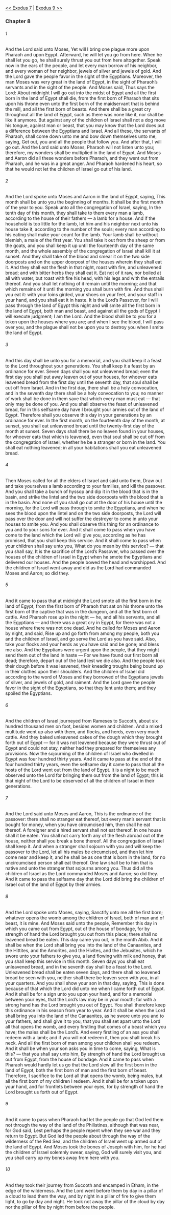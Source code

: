 [<< Exodus 7](Exodus%207)  |  [Exodus 9 >>](Exodus%209)

### Chapter 8
###### 1
And the Lord said unto Moses, Yet will I bring one plague more upon Pharaoh and upon Egypt. Afterward, he will let you go from here. When he shall let you go, he shall surely thrust you out from here altogether. Speak now in the ears of the people, and let every man borrow of his neighbor, and every woman of her neighbor, jewels of silver and jewels of gold. And the Lord gave the people favor in the sight of the Egyptians. Moreover, the man Moses was very great in the land of Egypt, in the sight of Pharaoh’s servants and in the sight of the people. And Moses said, Thus says the Lord: About midnight I will go out into the midst of Egypt and all the first born in the land of Egypt shall die, from the first born of Pharaoh that sits upon his throne even unto the first born of the maidservant that is behind the mill, and all the first born of beasts. And there shall be a great cry throughout all the land of Egypt, such as there was none like it, nor shall be like it anymore. But against any of the children of Israel shall not a dog move his tongue, against man or beast, that you may know that the Lord does put a difference between the Egyptians and Israel. And all these, the servants of Pharaoh, shall come down unto me and bow down themselves unto me, saying, Get out, you and all the people that follow you. And after that, I will go out. And the Lord said unto Moses, Pharaoh will not listen unto you; therefore, my wonders shall be multiplied in the land of Egypt. And Moses and Aaron did all these wonders before Pharaoh, and they went out from Pharaoh, and he was in a great anger. And Pharaoh hardened his heart, so that he would not let the children of Israel go out of his land.

###### 2
And the Lord spoke unto Moses and Aaron in the land of Egypt, saying, This month shall be unto you the beginning of months. It shall be the first month of the year to you. Speak unto all the congregation of Israel, saying, In the tenth day of this month, they shall take to them every man a lamb, according to the house of their fathers — a lamb for a house. And if the household is too little for the lamb, let him and his neighbor next unto his house take it, according to the number of the souls; every man according to his eating shall make your count for the lamb. Your lamb shall be without blemish, a male of the first year. You shall take it out from the sheep or from the goats, and you shall keep it up until the fourteenth day of the same month, and the whole assembly of the congregation of Israel shall kill it at sunset. And they shall take of the blood and smear it on the two side doorposts and on the upper doorpost of the houses wherein they shall eat it. And they shall eat the flesh in that night, roast with fire, and unleavened bread; and with bitter herbs they shall eat it. Eat not of it raw, nor boiled at all with water, but roast with fire his head, with his legs and with the entrails thereof. And you shall let nothing of it remain until the morning; and that which remains of it until the morning you shall burn with fire. And thus shall you eat it: with your loins girded, your shoes on your feet, and your staff in your hand, and you shall eat it in haste. It is the Lord’s Passover, for I will pass through the land of Egypt this night and will smite all the first born in the land of Egypt, both man and beast, and against all the gods of Egypt I will execute judgment; I am the Lord. And the blood shall be to you for a token upon the houses where you are; and when I see the blood, I will pass over you, and the plague shall not be upon you to destroy you when I smite the land of Egypt.

###### 3
And this day shall be unto you for a memorial, and you shall keep it a feast to the Lord throughout your generations. You shall keep it a feast by an ordinance for ever. Seven days shall you eat unleavened bread; even the first day you shall put away leaven out of your houses, for whoever eats leavened bread from the first day until the seventh day, that soul shall be cut off from Israel. And in the first day, there shall be a holy convocation, and in the seventh day there shall be a holy convocation to you; no manner of work shall be done in them save that which every man must eat — that only may be done of you. And you shall observe the feast of unleavened bread, for in this selfsame day have I brought your armies out of the land of Egypt. Therefore shall you observe this day in your generations by an ordinance for ever. In the first month, on the fourteenth day of the month, at sunset, you shall eat unleavened bread until the twenty-first day of the month at sunset. Seven days shall there be no leaven found in your houses, for whoever eats that which is leavened, even that soul shall be cut off from the congregation of Israel, whether he be a stranger or born in the land. You shall eat nothing leavened; in all your habitations shall you eat unleavened bread.

###### 4
Then Moses called for all the elders of Israel and said unto them, Draw out and take yourselves a lamb according to your families, and kill the passover. And you shall take a bunch of hyssop and dip it in the blood that is in the basin, and strike the lintel and the two side doorposts with the blood that is in the basin. And none of you shall go out at the door of his house until the morning, for the Lord will pass through to smite the Egyptians, and when he sees the blood upon the lintel and on the two side doorposts, the Lord will pass over the door and will not suffer the destroyer to come in unto your houses to smite you. And you shall observe this thing for an ordinance to you and to your sons for ever. And it shall come to pass when you have come to the land which the Lord will give you, according as he has promised, that you shall keep this service. And it shall come to pass when your children shall say unto you, What do you mean by this service? — that you shall say, It is the sacrifice of the Lord’s Passover, who passed over the houses of the children of Israel in Egypt when he smote the Egyptians and delivered our houses. And the people bowed the head and worshipped. And the children of Israel went away and did as the Lord had commanded Moses and Aaron; so did they.

###### 5
And it came to pass that at midnight the Lord smote all the first born in the land of Egypt, from the first born of Pharaoh that sat on his throne unto the first born of the captive that was in the dungeon, and all the first born of cattle. And Pharaoh rose up in the night — he, and all his servants, and all the Egyptians — and there was a great cry in Egypt, for there was not a house where there was not one dead. And he called for Moses and Aaron by night, and said, Rise up and go forth from among my people, both you and the children of Israel, and go serve the Lord as you have said. Also, take your flocks and your herds as you have said and be gone; and bless me also. And the Egyptians were urgent upon the people, that they might send them out of the land in haste — For we have found our first born all dead; therefore, depart out of the land lest we die also. And the people took their dough before it was leavened, their kneading troughs being bound up in their clothes upon their shoulders. And the children of Israel did according to the word of Moses and they borrowed of the Egyptians jewels of silver, and jewels of gold, and raiment. And the Lord gave the people favor in the sight of the Egyptians, so that they lent unto them; and they spoiled the Egyptians.

###### 6
And the children of Israel journeyed from Rameses to Succoth, about six hundred thousand men on foot, besides women and children. And a mixed multitude went up also with them, and flocks, and herds, even very much cattle. And they baked unleavened cakes of the dough which they brought forth out of Egypt — for it was not leavened because they were thrust out of Egypt and could not stay, neither had they prepared for themselves any provisions. Now the sojourning of the children of Israel who dwelled in Egypt was four hundred thirty years. And it came to pass at the end of the four hundred thirty years, even the selfsame day it came to pass that all the hosts of the Lord went out from the land of Egypt. It is a night to be much observed unto the Lord for bringing them out from the land of Egypt; this is that night of the Lord to be observed of all the children of Israel in their generations.

###### 7
And the Lord said unto Moses and Aaron, This is the ordinance of the passover: there shall no stranger eat thereof, but every man’s servant that is bought for money, when you have circumcised him, then shall he eat thereof. A foreigner and a hired servant shall not eat thereof. In one house shall it be eaten. You shall not carry forth any of the flesh abroad out of the house, neither shall you break a bone thereof. All the congregation of Israel shall keep it. And when a stranger shall sojourn with you and will keep the passover to the Lord, let all his males be circumcised, and then let him come near and keep it, and he shall be as one that is born in the land, for no uncircumcised person shall eat thereof. One law shall be to him that is native and unto the stranger that sojourns among you. Thus did all the children of Israel as the Lord commanded Moses and Aaron; so did they. And it came to pass the selfsame day that the Lord did bring the children of Israel out of the land of Egypt by their armies.

###### 8
And the Lord spoke unto Moses, saying, Sanctify unto me all the first born; whatever opens the womb among the children of Israel, both of man and of beast, it is mine. And Moses said unto the people, Remember this day in which you came out from Egypt, out of the house of bondage, for by strength of hand the Lord brought you out from this place; there shall no leavened bread be eaten. This day came you out, in the month Abib. And it shall be when the Lord shall bring you into the land of the Canaanites, and the Hittites, and the Amorites, and the Hivites, and the Jebusites, which he swore unto your fathers to give you, a land flowing with milk and honey, that you shall keep this service in this month. Seven days you shall eat unleavened bread, and in the seventh day shall be a feast to the Lord. Unleavened bread shall be eaten seven days, and there shall no leavened bread be seen with you, neither shall there be leaven seen with you, in all your quarters. And you shall show your son in that day, saying, This is done because of that which the Lord did unto me when I came forth out of Egypt. And it shall be for a sign unto you upon your hand, and for a memorial between your eyes, that the Lord’s law may be in your mouth; for with a strong hand has the Lord brought you out of Egypt. You shall therefore keep this ordinance in his season from year to year. And it shall be when the Lord shall bring you into the land of the Canaanites, as he swore unto you and to your fathers, and shall give it to you, that you shall set apart unto the Lord all that opens the womb, and every firstling that comes of a beast which you have; the males shall be the Lord’s. And every firstling of an ass you shall redeem with a lamb; and if you will not redeem it, then you shall break his neck. And all the first born of man among your children shall you redeem. And it shall be when your son asks you in time to come, saying, What is this? — that you shall say unto him, By strength of hand the Lord brought us out from Egypt, from the house of bondage. And it came to pass when Pharaoh would hardly let us go that the Lord slew all the first born in the land of Egypt, both the first born of man and the first born of beast. Therefore, I sacrifice to the Lord all that opens the womb, being males, but all the first born of my children I redeem. And it shall be for a token upon your hand, and for frontlets between your eyes, for by strength of hand the Lord brought us forth out of Egypt.

###### 9
And it came to pass when Pharaoh had let the people go that God led them not through the way of the land of the Philistines, although that was near, for God said, Lest perhaps the people repent when they see war and they return to Egypt. But God led the people about through the way of the wilderness of the Red Sea, and the children of Israel went up armed out of the land of Egypt. And Moses took the bones of Joseph with him, for he had the children of Israel solemnly swear, saying, God will surely visit you, and you shall carry up my bones away from here with you.

###### 10
And they took their journey from Succoth and encamped in Etham, in the edge of the wilderness. And the Lord went before them by day in a pillar of a cloud to lead them the way, and by night in a pillar of fire to give them light, to go by day and night. He took not away the pillar of the cloud by day nor the pillar of fire by night from before the people.